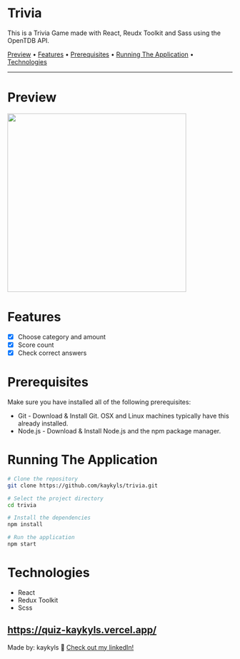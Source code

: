 <div>
<h1>Trivia</h1>
<p>This is a Trivia Game made with React, Reudx Toolkit and Sass using the OpenTDB API.</p>

<p>
  <a href="#preview">Preview</a> •
  <a href="#features">Features</a> •
  <a href="#prerequisites">Prerequisites</a> •
  <a href="#running-the-application">Running The Application</a> •
  <a href="#technologies">Technologies</a>
</p>
</div>

---

# Preview
<a href="https://trivia-kaykyls.vercel.app/"><img height="400px" width="400px" src="https://cdn.discordapp.com/attachments/766798638139179031/1117212542415163572/quiz.gif"/></a>

# Features
- [x] Choose category and amount
- [x] Score count
- [x] Check correct answers

# Prerequisites
Make sure you have installed all of the following prerequisites:

- Git - Download & Install Git. OSX and Linux machines typically have this already installed.
- Node.js - Download & Install Node.js and the npm package manager.

# Running The Application
```bash
# Clone the repository
git clone https://github.com/kaykyls/trivia.git

# Select the project directory
cd trivia

# Install the dependencies
npm install

# Run the application
npm start
```

# Technologies
- React
- Redux Toolkit
- Scss


https://quiz-kaykyls.vercel.app/
---
Made by: kaykyls 👋 [Check out my linkedIn!](https://www.linkedin.com/in/devkayky)
